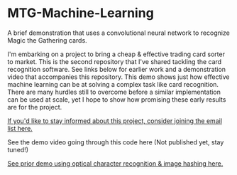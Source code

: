 # MTG-Machine-Learning
A brief demonstration that uses a convolutional neural network to recognize Magic the Gathering cards.

I'm embarking on a project to bring a cheap & effective trading card sorter to market. This is the second repository that I've shared tackling the card recognition software. See links below for earlier work and a demonstration video that accompanies this repository. This demo shows just how effective machine learning can be at solving a complex task like card recognition. There are many hurdles still to overcome before a similar implementation can be used at scale, yet I hope to show how promising these early results are for the project. 

[If you'd like to stay informed about this project, consider joining the email list here.](https://forms.gle/iumqqGqnhXvxfDHw8)

See the demo video going through this code here (Not published yet, stay tuned!)

[See prior demo using optical character recognition & image hashing here.](https://github.com/Jack-Baumgartel/MTG-OCR-Imagehashing)

